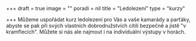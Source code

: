 +++
draft = true
image = ""
poradi = nil
title = "Ledolezení"
type = "kurzy"

+++
Můžeme uspořádat kurz ledolezení pro Vás a vaše kamarády a parťáky, abyste se pak při svých vlastních dobrodružstvích cítili bezpečně a jistě "v kramflecích". Můžete si nás ale najmout i na individuální výstupy v horách.